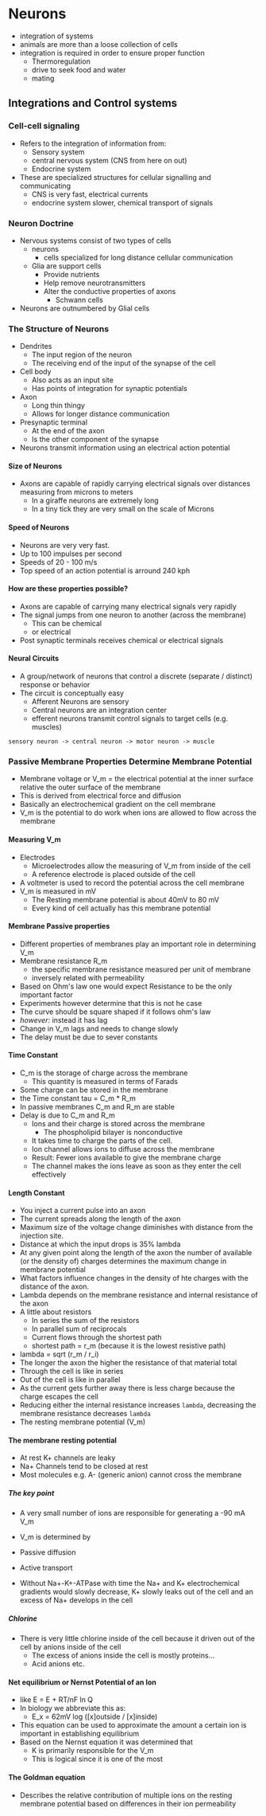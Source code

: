 # Neurons
+ integration of systems
+ animals are more than a loose collection of cells
+ integration is required in order to ensure proper function
    + Thermoregulation
    + drive to seek food and water
    + mating

## Integrations and Control systems

### Cell-cell signaling
+ Refers to the integration of information from:
    + Sensory system
    + central nervous system (CNS from here on out)
    + Endocrine system
+ These are specialized structures for cellular signalling and communicating
    + CNS is very fast, electrical currents
    + endocrine system slower, chemical transport of signals

### Neuron Doctrine
+ Nervous systems consist of two types of cells
    + neurons
        + cells specialized for long distance cellular communication
    + Glia are support cells
        + Provide nutrients
        + Help remove neurotransmitters
        + Alter the conductive properties of axons
            + Schwann cells
+ Neurons are outnumbered by Glial cells

### The Structure of Neurons
+ Dendrites
    + The input region of the neuron
    + The receiving end of the input of the synapse of the cell
+ Cell body
    + Also acts as an input site
    + Has points of integration for synaptic potentials
+ Axon
    + Long thin thingy
    + Allows for longer distance communication
+ Presynaptic terminal
    + At the end of the axon
    + Is the other component of the synapse
+ Neurons transmit information using an electrical action potential

#### Size of Neurons
+ Axons are capable of rapidly carrying electrical signals over distances
  measuring from microns to meters
    + In a giraffe neurons are extremely long
    + In a tiny tick they are very small on the scale of Microns

#### Speed of Neurons
+ Neurons are very very fast.
+ Up to 100 impulses per second
+ Speeds of 20 - 100 m/s
+ Top speed of an action potential is arround 240 kph

#### How are these properties possible?
+ Axons are capable of carrying many electrical signals very rapidly
+ The signal jumps from one neuron to another (across the membrane)
    + This can be chemical
    + or electrical
+ Post synaptic terminals receives chemical or electrical signals

#### Neural Circuits
+ A group/network of neurons that control a discrete (separate / distinct)
  response or behavior
+ The circuit is conceptually easy
    + Afferent Neurons are sensory
    + Central neurons are an integration center
    + efferent neurons transmit control signals to target cells (e.g. muscles)

```
sensory neuron -> central neuron -> motor neuron -> muscle
```

### Passive Membrane Properties Determine Membrane Potential
+ Membrane voltage or V_m = the electrical potential at the inner surface
  relative the outer surface of the membrane
+ This is derived from electrical force and diffusion
+ Basically an electrochemical gradient on the cell membrane
+ V_m is the potential to do work when ions are allowed to flow across the
  membrane

#### Measuring V_m
+ Electrodes
    + Microelectrodes allow the measuring of V_m from inside of the cell
    + A reference electrode is placed outside of the cell
+ A voltmeter is used to record the potential across the cell membrane
+ V_m is measured in mV
    + The Resting membrane potential is about 40mV to 80 mV
    + Every kind of cell actually has this membrane potential

#### Membrane Passive properties
+ Different properties of membranes play an important role in determining V_m
+ Membrane resistance R_m
    + the specific membrane resistance measured per unit of membrane
    + inversely related with permeability
+ Based on Ohm's law one would expect Resistance to be the only important factor
+ Experiments however determine that this is not he case
+ The curve should be square shaped if it follows ohm's law
+ *however:* instead it has lag
+ Change in V_m lags and needs to change slowly
+ The delay must be due to sever constants

#### Time Constant
+ C_m is the storage of charge across the membrane
    + This quantity is measured in terms of Farads
+ Some charge can be stored in the membrane
+ the Time constant tau = C_m * R_m
+ In passive membranes C_m and R_m are stable
+ Delay is due to C_m and R_m
    + Ions and their charge is stored across the membrane
        + The phospholipid bilayer is nonconductive
    + It takes time to charge the parts of the cell.
    + Ion channel allows ions to diffuse across the membrane
    + Result: Fewer ions available to give the membrane charge
    + The channel makes the ions leave as soon as they enter the cell
      effectively

#### Length Constant
+ You inject a current pulse into an axon
+ The current spreads along the length of the axon
+ Maximum size of the voltage change diminishes with distance from the
  injection site.
+ Distance at which the input drops is 35% lambda
+ At any given point along the length of the axon the number of available (or
  the density of) charges determines the maximum change in membrane potential
+ What factors influence changes in the density of hte charges with the distance
  of the axon.
+ Lambda depends on the membrane resistance and internal resistance of the axon
+ A little about resistors
    + In series the sum of the resistors
    + In parallel sum of reciprocals
    + Current flows through the shortest path
    + shortest path = r_m (because it is the lowest resistive path)
+ lambda = sqrt (r_m / r_i)
+ The longer the axon the higher the resistance of that material total
+ Through the cell is like in series
+ Out of the cell is like in parallel
+ As the current gets further away there is less charge because the charge
  escapes the cell
+ Reducing either the internal resistance increases `lambda`, decreasing the
  membrane resistance decreases `lambda`
+ The resting membrane potential (V_m)

#### The membrane resting potential
+ At rest K+ channels are leaky
+ Na+ Channels tend to be closed at rest
+ Most molecules e.g. A- (generic anion) cannot cross the membrane

##### The key point
+ A very small number of ions are responsible for generating a -90 mA V_m

+ V_m is determined by
+ Passive diffusion
+ Active transport
+ Without Na+-K+-ATPase with time the Na+ and K+ electrochemical gradients
  would slowly decrease, K+ slowly leaks out of the cell and an excess of Na+
  develops in the cell

##### Chlorine
+ There is very little chlorine inside of the cell because it driven out of the
  cell by anions inside of the cell
    + The excess of anions inside the cell is mostly proteins...
    + Acid anions etc.

#### Net equilibrium or Nernst Potential of an Ion
+ like E = E + RT/nF ln Q
+ In biology we abbreviate this as:
    + E_x = 62mV log ([x]outside / [x]inside)
+ This equation can be used to approximate the amount a certain ion is important
  in establishing equilibrium
+ Based on the Nernst equation it was determined that 
    + K is primarily responsible for the V_m
    + This is logical since it is one of the most 

#### The Goldman equation
+ Describes the relative contribution of multiple ions on the resting membrane
  potential based on differences in their ion permeability
